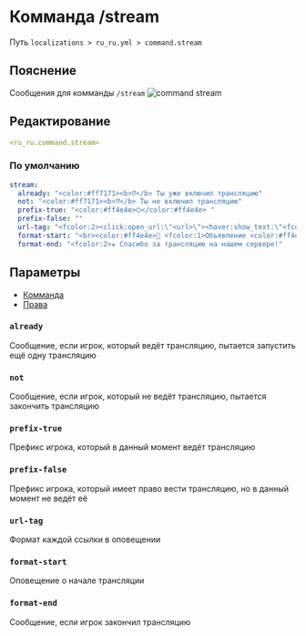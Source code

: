 # Комманда /stream
Путь `localizations > ru_ru.yml > command.stream`

## Пояснение
Сообщения для комманды `/stream`
![command stream](/commandstream.png)

## Редактирование
```yaml
<ru_ru.command.stream>
```

### По умолчанию
```yaml
stream:
  already: "<color:#ff7171><b>⁉</b> Ты уже включил трансляцию"
  not: "<color:#ff7171><b>⁉</b> Ты не включил трансляцию"
  prefix-true: "<color:#ff4e4e>⏻</color:#ff4e4e> "
  prefix-false: ""
  url-tag: "<fcolor:2><click:open_url:\"<url>\"><hover:show_text:\"<fcolor:2><url>\"><url></hover></click>"
  format-start: "<br><color:#ff4e4e>🔔 <fcolor:1>Объявление <color:#ff4e4e>🔔<br><fcolor:1><display_name> начал трансляцию<br><urls><br>"
  format-end: "<fcolor:2>★ Спасибо за трансляцию на нашем сервере!"
```

## Параметры

- [Комманда](/docs/command/stream/)
- [Права](/docs/permission/command/stream/)

### `already`

Сообщение, если игрок, который ведёт трансляцию, пытается запустить ещё одну трансляцию

### `not`

Сообщение, если игрок, который не ведёт трансляцию, пытается закончить трансляцию

### `prefix-true`

Префикс игрока, который в данный момент ведёт трансляцию

### `prefix-false`

Префикс игрока, который имеет право вести трансляцию, но в данный момент не ведёт её

### `url-tag`

Формат каждой ссылки в оповещении

### `format-start`

Оповещение о начале трансляции

### `format-end`

Сообщение, если игрок закончил трансляцию

